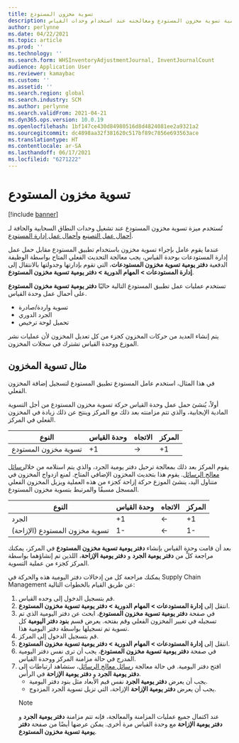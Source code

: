 ```yaml
---
title: تسوية مخزون المستودع
description: يوفر هذا الموضوع معلومات حول دفتر يومية تسوية مخزون المستودع ومعالجته عند استخدام وحدات القياس.
author: perlynne
ms.date: 04/22/2021
ms.topic: article
ms.prod: ''
ms.technology: ''
ms.search.form: WHSInventoryAdjustmentJournal, InventJournalCount
audience: Application User
ms.reviewer: kamaybac
ms.custom: ''
ms.assetid: ''
ms.search.region: global
ms.search.industry: SCM
ms.author: perlynne
ms.search.validFrom: 2021-04-21
ms.dyn365.ops.version: 10.0.19
ms.openlocfilehash: 1bf147ce430d84980516d8d4824081ee2a9321a2
ms.sourcegitcommit: dc4898aa32f381620c517bf89c7856e693563ace
ms.translationtype: HT
ms.contentlocale: ar-SA
ms.lasthandoff: 06/17/2021
ms.locfileid: "6271222"
---
```

# <a name="warehouse-inventory-adjustment"></a>تسوية مخزون المستودع

[!include [banner](../includes/banner.md)]

تُستخدم ميزة تسوية مخزون المستودع عند تشغيل وحدات النطاق السحابية والحافة لـ [أحمال عمل التصنيع](cloud-edge-workload-manufacturing.md) و[أحمال عمل إدارة المستودع](cloud-edge-workload-warehousing.md).

عندما يقوم عامل بإجراء تسوية مخزون باستخدام تطبيق المستودع مقابل حمل عمل إدارة المستودعات بوحدة القياس، يجب معالجة التحديث الفعلي المتاح بواسطة الوظيفة الدفعية **دفتر يومية تسوية مخزون المستودعات**، التي تقوم بإدارتها وجدولتها بالانتقال إلى **إدارة المستودعات > المهام الدورية > دفتر يومية تسوية مخزون المستودع**.

تستخدم عمليات عمل تطبيق المستودع التالية حاليًا **دفتر يومية تسوية مخزون المستودع** على أحمال عمل وحدة القياس.

- تسوية واردة/صادرة
- الجرد الدوري
- تحميل لوحة ترخيص

يتم إنشاء العديد من حركات المخزون كجزء من كل تعديل المخزون لأن عمليات نشر الموزع ووحدة القياس تشترك في سجلات المخزون.

## <a name="inventory-adjustment-example"></a>مثال تسوية المخزون

في هذا المثال، استخدم عامل المستودع تطبيق المستودع لتسجيل إضافة المخزون الفعلي.

أولاً، يُنشئ حمل عمل وحدة القياس حركة تسوية مخزون المستودع من أجل التسوية المادية الإيجابية، والذي تتم مزامنته بعد ذلك مع المركز وينتج عن ذلك زيادة في المخزون الفعلي في المركز.

| النوع                                    | وحدة القياس | الاتجاه | المركز |
|-----------------------------------------|------------|-----------|-----|
| تسوية مخزون المستودع          | +1         | ->        | +1  |

يقوم المركز بعد ذلك بمعالجة ترحيل دفتر يومية الجرد، والذي يتم استلامه من خلال[رسائل معالج الرسائل](cloud-edge-message-processor-messages.md). يقوم هذا بتحديث المخزون الإضافي المتاح. لمنع ازدواج المخزون في متناول اليد، ينشئ الموزع حركة إزاحة كجزء من هذه العملية ويزيل المخزون الفعلي المسجل مسبقًا والمرتبط بتسوية مخزون المستودع.

| النوع                                    | وحدة القياس | الاتجاه | المركز |
|-----------------------------------------|------------|-----------|-----|
| الجرد                                | +1         | <-        | +1  |
| تسوية مخزون المستودع (الإزاحة) | 1-         | <-        | 1-  |

بعد أن قامت وحدة القياس بإنشاء **دفتر يومية تسوية مخزون المستودع** في المركز، يمكنك مراجعة كلٍّ من **دفتر يومية الجرد** و **دفتر يومية الإزاحة**، اللذين تم إنشاؤهما بواسطة المركز كجزء من عملية التسوية.

يمكنك مراجعة كل من إدخالات دفتر اليومية هذه والحركة في Supply Chain Management عن طريق القيام بالخطوات التالية:

1. قم بتسجيل الدخول إلى وحده القياس.
1. انتقل إلى **إدارة المستودعات‬ \> المهام الدورية \> دفتر يومية تسوية مخزون المستودع**.
1. في صفحة **دفتر يومية تسوية مخزون المستودع**، ابحث عن دفتر اليومية الذي تم تسجيله في تغيير المخزون الفعلي وقم بفتحه. يعرض قسم **بنود دفتر اليومية** كل تسوية تم تسجيلها بواسطة دفتر اليومية هذا.
1. قم بتسجيل الدخول إلى المركز.
1. انتقل إلى **إدارة المستودعات‬ \> المهام الدورية \> دفتر يومية تسوية مخزون المستودع**.
1. في صفحة **دفتر يومية تسوية مخزون المستودع**، يجب أن ترى نفس دفتر اليومية المدرج في حالة مزامنة المركز ووحدة القياس.
1. افتح دفتر اليومية. في حالة معالجة [رسائل معالج الرسائل](cloud-edge-message-processor-messages.md)، ستشاهد ارتباطات إلى **دفتر يومية الجرد** و **دفتر يومية الإزاحة** في الرأس.
    - يجب أن يعرض **دفتر يومية الجرد** نفس قيم الأبعاد مثل بنود دفتر اليومية.
    - يجب أن يعرض **دفتر يومية الإزاحة** الإزاحة، التي تزيل تسوية الجرد المزدوج.
    > [!NOTE]
    > عند اكتمال جميع عمليات المزامنة والمعالجة، فإنه تتم مزامنة **دفتر يومية الجرد** و **دفتر يومية الإزاحة** مع وحدة القياس مرة أخرى. يمكن عرضها أيضًا من صفحة **دفتر يومية تسوية مخزون المستودع**.
